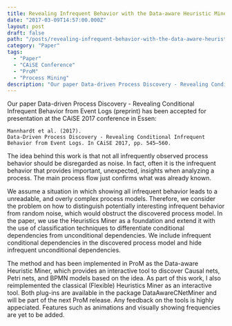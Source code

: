 ```yaml
---
title: Revealing Infrequent Behavior with the Data-aware Heuristic Miner 
date: "2017-03-09T14:57:00.000Z"
layout: post
draft: false
path: "/posts/revealing-infrequent-behavior-with-the-data-aware-heuristic-miner/"
category: "Paper"
tags:
  - "Paper"
  - "CAiSE Conference"
  - "ProM"
  - "Process Mining"
description: "Our paper Data-driven Process Discovery - Revealing Conditional Infrequent Behavior from Event Logs (preprint) has been accepted for presentation at the CAiSE 2017 conference in Essen."
---
```


Our paper Data-driven Process Discovery - Revealing Conditional Infrequent Behavior from Event Logs (preprint) has been accepted for presentation at the CAiSE 2017 conference in Essen:

```
Mannhardt et al. (2017).   
Data-Driven Process Discovery - Revealing Conditional Infrequent Behavior from Event Logs. In CAiSE 2017, pp. 545–560.
```

The idea behind this work is that not all infrequently observed process behavior should be disregarded as noise. In fact, often it is the infrequent behavior that provides important, unexpected, insights when analyzing a process. The main process flow just confirms what was already known.

We assume a situation in which showing all infrequent behavior leads to a unreadable, and overly complex process models. Therefore, we consider the problem on how to distinguish potentially interesting infrequent behavior from random noise, which would obstruct the discovered process model. In the paper, we use the Heuristics Miner as a foundation and extend it with the use of classification techniques to differentiate conditional dependencies from unconditional dependencies. We include infrequent conditional dependencies in the discovered process model and hide infrequent unconditional dependencies.

The method and has been implemented in ProM as the Data-aware Heuristic Miner, which provides an interactive tool to discover Causal nets, Petri nets, and BPMN models based on the idea. As part of this work, I also reimplemented the classical (Flexible) Heuristics Miner as an interactive tool. Both plug-ins are available in the package DataAwareCNetMiner and will be part of the next ProM release. Any feedback on the tools is highly appeciated. Features such as animations and visually showing frequencies are yet to be added.

